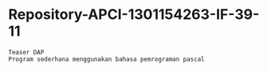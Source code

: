 # Repository-APCI-1301154263-IF-39-11
    Teaser DAP
    Program sederhana menggunakan bahasa pemrograman pascal

